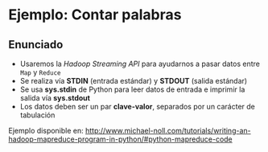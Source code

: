 # Ejemplo: Contar palabras

## Enunciado

- Usaremos la *Hadoop Streaming API* para ayudarnos a pasar datos entre `Map` y `Reduce`
- Se realiza vía **STDIN** (entrada estándar) y **STDOUT** (salida estándar)
- Se usa **sys.stdin** de Python para leer datos de entrada e imprimir la salida vía **sys.stdout**
- Los datos deben ser un par **clave-valor**, separados por un carácter de tabulación

Ejemplo disponible en: http://www.michael-noll.com/tutorials/writing-an-hadoop-mapreduce-program-in-python/#python-mapreduce-code